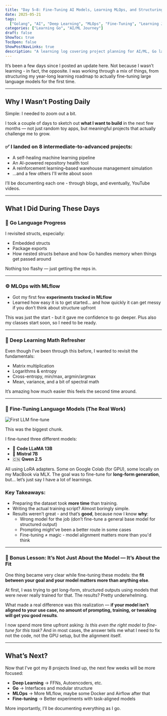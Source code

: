 ```yaml
---
title: "Day 5–8: Fine-Tuning AI Models, Learning MLOps, and Structuring My Year of Projects"
date: 2025-05-21
tags:
  ["Golang", "AI", "Deep Learning", "MLOps", "Fine-Tuning", "Learning Journal"]
categories: ["Learning Go", "AI/ML Journey"]
draft: false
ShowToc: true
TocOpen: false
ShowPostNavLinks: true
description: "A learning log covering project planning for AI/ML, Go language practice, deep learning theory, MLflow basics, and fine-tuning open-source LLMs across Day 5 to Day 8."
---
```


It’s been a few days since I posted an update here. Not because I wasn’t learning - in fact, the opposite. I was working through a mix of things, from structuring my year-long learning roadmap to actually fine-tuning large language models for the first time.

---

## Why I Wasn’t Posting Daily

Simple: I needed to zoom out a bit.

I took a couple of days to sketch out **what I want to build** in the next few months — not just random toy apps, but meaningful projects that actually challenge me to grow.

### ✅ I landed on 8 intermediate-to-advanced projects:

- A self-healing machine learning pipeline
- An AI-powered repository health tool
- A reinforcement learning–based warehouse management simulation
- ...and a few others I'll write about soon

I’ll be documenting each one - through blogs, and eventually, YouTube videos.

---

## What I Did During These Days

### 🔧 **Go Language Progress**

I revisited structs, especially:

- Embedded structs
- Package exports
- How nested structs behave and how Go handles memory when things get passed around

Nothing too flashy — just getting the reps in.

---

### ⚙️ **MLOps with MLflow**

- Got my first few **experiments tracked in MLflow**
- Learned how easy it is to get started... and how quickly it can get messy if you don’t think about structure upfront

This was just the start - but it gave me confidence to go deeper. Plus also my classes start soon, so I need to be ready.

---

### 🧠 **Deep Learning Math Refresher**

Even though I’ve been through this before, I wanted to revisit the fundamentals:

- Matrix multiplication
- Logarithms & entropy
- Cross-entropy, min/max, argmin/argmax
- Mean, variance, and a bit of spectral math

It’s amazing how much easier this feels the second time around.

---

### 🔁 **Fine-Tuning Language Models (The Real Work)**

![First LLM fine-tune](/images/first_llm_fine_tune.jpeg)

This was the biggest chunk.

I fine-tuned three different models:

- 🐍 **Code LLaMA 13B**
- 🌊 **Mistral 7B**
- 🇨🇳 **Qwen 2.5**

All using LoRA adapters. Some on Google Colab (for GPU), some locally on my MacBook via MLX. The goal was to fine-tune for **long-form generation**, but... let’s just say I have a lot of learnings.

### Key Takeaways:

- Preparing the dataset took **more time** than training.
- Writing the actual training script? Almost boringly simple.
- Results weren’t great - and that’s **good**, because now I know **why**:
  - Wrong model for the job (don’t fine-tune a general base model for structured output)
  - Prompting might’ve been a better route in some cases
  - Fine-tuning ≠ magic - model alignment matters more than you'd think

---

### 🧪 Bonus Lesson: It’s Not Just About the Model — It’s About the Fit

One thing became very clear while fine-tuning these models: the **fit between your goal and your model matters more than anything else**.

At first, I was trying to get long-form, structured outputs using models that were never really trained for that. The results? Pretty underwhelming.

What made a real difference was this realization — **if your model isn’t aligned to your use case, no amount of prompting, training, or tweaking will get you good results**.

I now spend more time upfront asking: _Is this even the right model to fine-tune for this task?_ And in most cases, the answer tells me what I need to fix not the code, not the GPU setup, but the alignment itself.

---

## What’s Next?

Now that I’ve got my 8 projects lined up, the next few weeks will be more focused:

- **Deep Learning** → FFNs, Autoencoders, etc.
- **Go** → Interfaces and modular structure
- **MLOps** → More MLflow, maybe some Docker and Airflow after that
- **Fine-tuning** → Better experiments with task-aligned models

More importantly, I’ll be documenting everything as I go.

